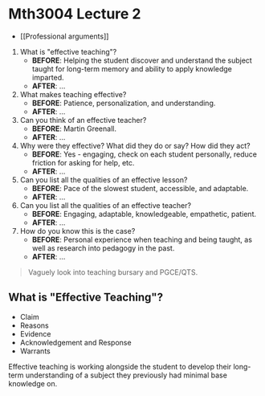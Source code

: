 # Mth3004 Lecture 2

- [[Professional arguments]]

1. What is "effective teaching"?
	- **BEFORE**: Helping the student discover and understand the subject taught for long-term memory and ability to apply knowledge imparted.
	- **AFTER**: …
2. What makes teaching effective?
	- **BEFORE**: Patience, personalization, and understanding.
	- **AFTER**: …
3. Can you think of an effective teacher?
	- **BEFORE**: Martin Greenall.
	- **AFTER**: …
4. Why were they effective? What did they do or say? How did they act?
	- **BEFORE**: Yes - engaging, check on each student personally, reduce friction for asking for help, etc.
	- **AFTER**: …
5. Can you list all the qualities of an effective lesson?
	- **BEFORE**: Pace of the slowest student, accessible, and adaptable.
	- **AFTER**: …
6. Can you list all the qualities of an effective teacher?
	- **BEFORE**: Engaging, adaptable, knowledgeable, empathetic, patient.
	- **AFTER**: …
7. How do you know this is the case?
	- **BEFORE**: Personal experience when teaching and being taught, as well as research into pedagogy in the past.
	- **AFTER**: …

> Vaguely look into teaching bursary and PGCE/QTS.

## What is "Effective Teaching"?

- Claim
- Reasons
- Evidence
- Acknowledgement and Response
- Warrants

Effective teaching is working alongside the student to develop their long-term understanding of a subject they previously had minimal base knowledge on.
